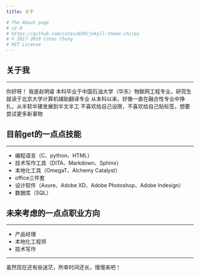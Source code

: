 ```yaml
---
title: 关于

# The About page
# v2.0
# https://github.com/cotes2020/jekyll-theme-chirpy
# © 2017-2019 Cotes Chung
# MIT License
---
```



## 关于我
***
你好呀！
我是赵明睿
本科毕业于中国石油大学（华东）物联网工程专业，研究生就读于北京大学计算机辅助翻译专业
从本科以来，好像一直在融合性专业中挣扎，从半软半硬发展到半文半工
不喜欢给自己设限，不喜欢给自己贴标签，想要尝试更多新事物

## 目前get的一点点技能
***
- 编程语言（C、python、HTML）
- 技术写作工具（DITA、Markdown、Sphinx）
- 本地化工具（OmegaT、Alchemy Catalyst）
- office三件套
- 设计软件（Axure、Adobe XD、Adobe Photoshop、Adobe Indesign）
- 数据库（SQL）

## 未来考虑的一点点职业方向
***
- 产品经理
- 本地化工程师
- 技术写作

***
虽然现在还有些迷茫，所幸时间还长，慢慢来吧！